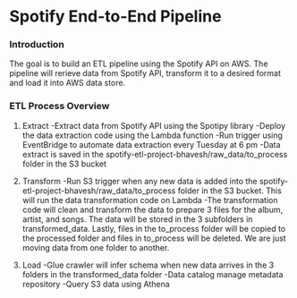 # Spotify End-to-End Pipeline

### Introduction
The goal is to build an ETL pipeline using the Spotify API on AWS. The pipeline will rerieve data from Spotify API, transform it to a desired format and load it into AWS data store.

### ETL Process Overview
1. Extract
-Extract data from Spotify API using the Spotipy library
-Deploy the data extraction code using the Lambda function
-Run trigger using EventBridge to automate data extraction every Tuesday at 6 pm
-Data extract is saved in the spotify-etl-project-bhavesh/raw_data/to_process folder in the S3 bucket

2. Transform
-Run S3 trigger when any new data is added into the spotify-etl-project-bhavesh/raw_data/to_process folder in the S3 bucket. This will run the data transformation code on Lambda
-The transformation code will clean and transform the data to prepare 3 files for the album, artist, and songs. The data will be stored in the 3 subfolders in transformed_data. Lastly, files in the to_process folder will be copied to the processed folder and files in to_process will be deleted. We are just moving data from one folder to another.

3. Load
-Glue crawler will infer schema when new data arrives in the 3 folders in the transformed_data folder
-Data catalog manage metadata repository
-Query S3 data using Athena

